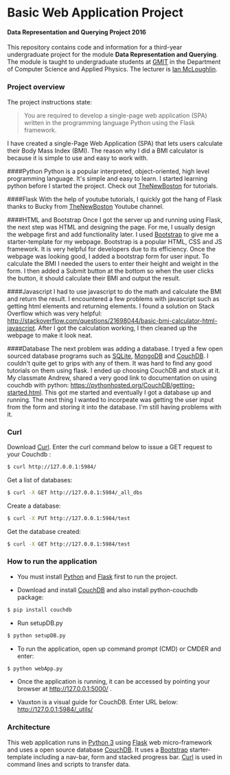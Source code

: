 # Basic Web Application Project
#### Data Representation and Querying Project 2016

This repository contains code and information for a third-year undergraduate project for the module **Data Representation and Querying**.
The module is taught to undergraduate students at [GMIT](http://www.gmit.ie) in the Department of Computer Science and Applied Physics.
The lecturer is [Ian McLoughlin](https://ianmcloughlin.github.io).

### Project overview
The project instructions state:

>You are required to develop a single-page web application (SPA) written in the programming language Python using the Flask framework.

I have created a single-Page Web Application (SPA) that lets users calculate their Body Mass Index (BMI). The reason why I did a BMI calculator is because it is simple to use and easy to work with.

####Python 
Python is a popular interpreted, object-oriented, high level programming language. It's simple and easy to learn. I started learning python before I started the project. Check out [TheNewBoston](https://www.youtube.com/playlist?list=PL6gx4Cwl9DGAcbMi1sH6oAMk4JHw91mC_) for tutorials. 

####Flask
With the help of youtube tutorials, I quickly got the hang of Flask thanks to Bucky from [TheNewBoston](https://www.youtube.com/playlist?list=PL6gx4Cwl9DGDi9F_slcQK7knjtO8TUvUs) Youtube channel. 

####HTML and Bootstrap
Once I got the server up and running using Flask, the next step was HTML and designing the page. For me, I usually design the webpage first and add functionality later. I used [Bootstrap](http://getbootstrap.com/) to give me a starter-template for my webpage. Bootstrap is a popular HTML, CSS and JS framework. It is very helpful for developers due to its efficiency. Once the webpage was looking good, I added a bootstrap form for user input. To calculate the BMI I needed the users to enter their height and weight in the form. I then added a Submit button at the bottom so when the user clicks the button, it should calculate their BMI and output the result. 

####Javascript
I had to use javascript to do the math and calculate the BMI and return the result. I encountered a few problems with javascript such as getting html elements and returning elements. I found a solution on Stack Overflow which was very helpful:  http://stackoverflow.com/questions/21698044/basic-bmi-calculator-html-javascript. After I got the calculation working, I then cleaned up the webpage to make it look neat. 

####Database
The next problem was adding a database. I tryed a few open sourced database programs such as [SQLite](https://sqlite.org/), [MongoDB](https://www.mongodb.com/) and [CouchDB](http://couchdb.apache.org/). I couldn't quite get to grips with any of them. It was hard to find any good tutorials on them using flask. I ended up choosing CouchDB and stuck at it. My classmate Andrew, shared a very good link to documentation on using couchdb with python: https://pythonhosted.org/CouchDB/getting-started.html. This got me started and eventually I got a database up and running. The next thing I wanted to incorpeate was getting the user input from the form and storing it into the database. I'm still having problems with it.

### Curl 
Download [Curl](https://curl.haxx.se/). Enter the curl command below to issue a GET request to your Couchdb :
```bash
$ curl http://127.0.0.1:5984/
```
Get a list of databases:
```bash
$ curl -X GET http://127.0.0.1:5984/_all_dbs
```
Create a database:
```bash
$ curl -X PUT http://127.0.0.1:5984/test
```
Get the database created:
```bash
$ curl -X GET http://127.0.0.1:5984/test
```

### How to run the application
* You must install [Python](https://www.python.org/) and [Flask](http://flask.pocoo.org/) first to run the project.

* Download and install [CouchDB](http://couchdb.apache.org/) and also install python-couchdb package:
```bash
$ pip install couchdb
```
* Run setupDB.py
```bash
$ python setupDB.py
```
* To run the application, open up command prompt (CMD) or CMDER and enter:
```bash
$ python webApp.py
```

* Once the application is running, it can be accessed by pointing your browser at http://127.0.0.1:5000/ .

* Vauxton is a visual guide for CouchDB. Enter URL below:
http://127.0.0.1:5984/_utils/



### Architecture
This web application runs in [Python 3](https://www.python.org/) using [Flask](http://flask.pocoo.org/) web micro-framework and uses a open source database [CouchDB](http://couchdb.apache.org/). It uses a [Bootstrap](http://getbootstrap.com/) starter-template including a nav-bar, form and stacked progress bar. [Curl](https://curl.haxx.se/) is used in command lines and scripts to transfer data.

